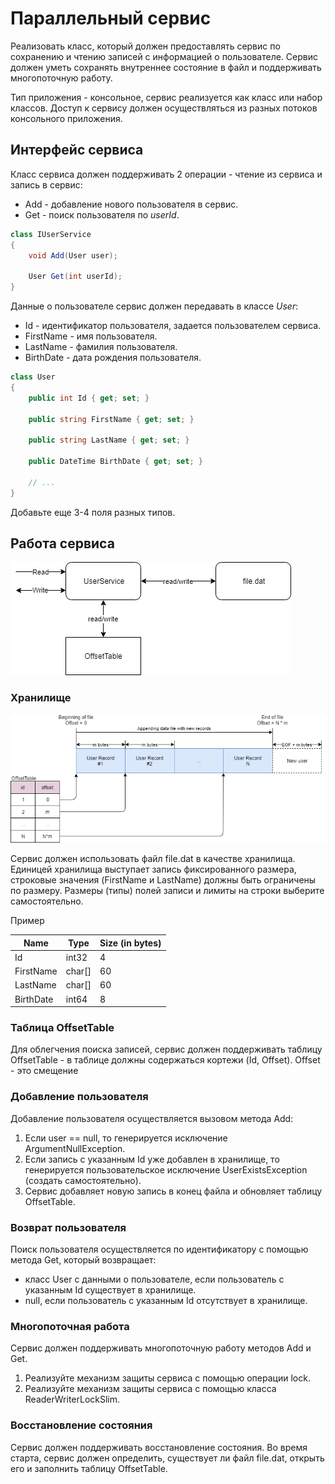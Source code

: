 # Параллельный сервис

Реализовать класс, который должен предоставлять сервис по сохранению и чтению записей с информацией о пользователе. Сервис должен уметь сохранять внутреннее состояние в файл и поддерживать многопоточную работу.

Тип приложения - консольное, сервис реализуется как класс или набор классов. Доступ к сервису должен осуществляться из разных потоков консольного приложения.


## Интерфейс сервиса

Класс сервиса должен поддерживать 2 операции - чтение из сервиса и запись в сервис:
* Add - добавление нового пользователя в сервис.
* Get - поиск пользователя по *userId*.

```csharp
class IUserService
{
	void Add(User user);

	User Get(int userId);
}
```

Данные о пользователе сервис должен передавать в классе _User_:
* Id - идентификатор пользователя, задается пользователем сервиса.
* FirstName - имя пользователя.
* LastName - фамилия пользователя.
* BirthDate - дата рождения пользователя.

```csharp
class User
{
	public int Id { get; set; }

	public string FirstName { get; set; }

	public string LastName { get; set; }

	public DateTime BirthDate { get; set; }

	// ...
}
```

Добавьте еще 3-4 поля разных типов.


## Работа сервиса

![Overview](concurrent-service-overview.png)


### Хранилище

![File](concurrent-service-file.png)

Сервис должен использовать файл file.dat в качестве хранилища. Единицей хранилища выступает запись фиксированного размера, строковые значения (FirstName и LastName) должны быть ограничены по размеру. Размеры (типы) полей записи и лимиты на строки выберите самостоятельно.

Пример

| Name      | Type   | Size (in bytes) |
|-----------|--------|-----------------|
| Id        | int32  | 4               |
| FirstName | char[] | 60              |
| LastName  | char[] | 60              |
| BirthDate | int64  | 8               |


### Таблица OffsetTable

Для облегчения поиска записей, сервис должен поддерживать таблицу OffsetTable - в таблице должны содержаться кортежи (Id, Offset). Offset - это смещение 


### Добавление пользователя

Добавление пользователя осуществляется вызовом метода Add:
1. Если user == null, то генерируется исключение ArgumentNullException.
2. Если запись с указанным Id уже добавлен в хранилище, то генерируется пользовательское исключение UserExistsException (создать самостоятельно).
3. Сервис добавляет новую запись в конец файла и обновляет таблицу OffsetTable.


### Возврат пользователя

Поиск пользователя осуществляется по идентификатору с помощью метода Get, который возвращает:
* класс User с данными о пользователе, если пользователь с указанным Id существует в хранилище.
* null, если пользователь с указанным Id отсутствует в хранилище.


### Многопоточная работа

Сервис должен поддерживать многопоточную работу методов Add и Get.
1. Реализуйте механизм защиты сервиса с помощью операции lock.
2. Реализуйте механизм защиты сервиса с помощью класса ReaderWriterLockSlim.


### Восстановление состояния

Сервис должен поддерживать восстановление состояния. Во время старта, сервис должен определить, существует ли файл file.dat, открыть его и заполнить таблицу OffsetTable.